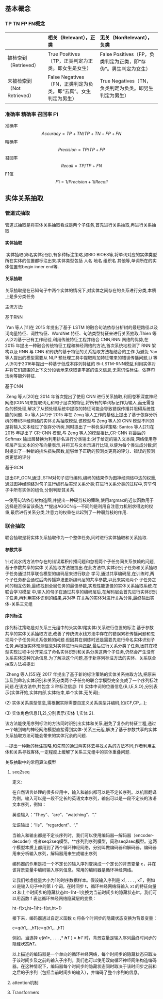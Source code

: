 ## 基本概念

### TP TN FP FN概念

|                             | 相关（Relevant），正类                                       | 无关（NonRelevant），负类                                    |
| :-------------------------- | :----------------------------------------------------------- | :----------------------------------------------------------- |
| 被检索到（Retrieved）       | True Positives（TP，正类判定为正类。即女生是女生）           | False Positives（FP，负类判定为正类，即“存伪”。男生判定为女生） |
| 未被检索到（Not Retrieved） | False Negatives（FN，正类判定为负类，即“去真”。女生判定为男生） | True Negatives（TN，负类判定为负类。即男生判定为男生）       |

### 准确率 精确率 召回率 F1

准确率
$$
Accuracy =TP + TN/TP+TN+FP+FN
$$
精确率
$$
Precision=TP/TP+FP
$$
召回率
$$
Recall = TP/TP+FN
$$
F1值
$$
F1=1/Precision + 1/Recall
$$

## 实体关系抽取

### 管道式抽取

​	管道式抽取是将实体关系抽取看成是两个子任务,首先进行关系抽取,再进行关系抽取

#### 实体抽取

​	实体抽取(命名实体识别),有多种标注策略,如BIO BIOES等,将单词对应的实体类型 所在实体的位置都标注出来.实体类型包括 人名 地名 组织名 其他等,单词所在的实体位置有begin inner end等.

#### 关系抽取

关系抽取是在已知句子中两个实体的情况下,对实体之间存在的关系进行分类,本质上是多分类任务

主流方法:

基于RNN

​	Yan 等人[11]在 2015 年提出了基于 LSTM 的融合句法依存分析树的最短路径以及词向量特征、词性特征、WordNet 特征、句法类型特征来进行关系抽取.Thien 等人[22]基于已有工作经验,利用传统特征工程并结合 CNN,RNN 网络的优势,在 2015 年提出一种融合传统特征工程和神经网络的方法,首次系统地检测了 RNN 架构以及 RNN 与 CNN 和传统的基于特征的关系抽取方法相结合的工作.为避免 Yan 等人提出的模型需要从 NLP 预处理工具中提取附加特征带来的错误传播问题,Li 等人[50]于2016年提出一种基于低成本序列特征的 Bi-LSTM-RNN模型,利用实体对并将它们周围的上下文分段表示来获取更丰富的语义信息,无需词性标注、依存句法树等额外特征.

基于CNN

​	Zeng 等人[20]在 2014 年首次提出了使用 CNN 进行关系抽取,利用卷积深度神经网络(CDNN)来提取词汇和句子层次的特征,将所有的单词标记作为输入,而无需复杂的预处理,解决了从预处理系统中提取的特征可能会导致错误传播并阻碍系统性能的问题. Xu 等人[47]于 2015 年在 Zeng 等人工作的基础上提出了基于依存分析树的卷积神经网络的实体关系抽取模型,该模型与 Zeng 等人的 CNN 模型不同的是将输入文本经过了依存分析树,同时提出了一种负采样策略: Santos 等人[21]在 2015 年提出了 CR-CNN 模型,与 Zeng 等人的模型相比,CR-CNN 将最后的 Softmax 输出层替换为利用排名进行分类输出:对于给定的输入文本段,网络使用卷积层产生文本的分布向量表示,并将其与文本示进行比较,以便为每个类生成分数;同时提出了一种新的排名损失函数,能够给予正确的预测类更高的评分、错误的预测类更低的评分

基于GCN

​	提出GP_GCN,通过LSTM对句子进行编码,编码的结果作为图神经网络中边的权重,通过图神经网络对句子进行编码后实现关系分类;在进行关系分类的过程中,穷举句子中所有实体的组合,分别判断其关系.

--使用句法依存树构造图,并提出一种硬剪枝的策略,使用argmax的近似函数用于选择是否保留该条边;**提出AGGCN与--不同的是利用自注意力机制求得边的权重,最后进行关系分类,注意力的权重在此起到了一种弱剪枝的作用.

### 联合抽取

​	联合抽取是将实体关系抽取作为一个整体任务,同时进行实体抽取和关系抽取.

#### 参数共享

​	针对流水线方法中存在的错误累积传播问题和忽视两个子任务间关系依赖的问题,基于参数共享的实体
关系抽取方法被提出.在此方法中,实体识别子任务和关系抽取子任务通过共享联合模型的编码层来进行联合
学习,通过共享编码层,在训练时,两个子任务都会通过后向传播算法更新编码层的共享参数,以此来实现两个
子任务之间的相互依赖,最终找到全局任务的最佳参数,实现性能更佳的实体关系抽取系统.在联合学习模型
中,输入的句子在通过共享的编码层后,在解码层会首先进行实体识别子任务,再利用实体识别的结果,并对存
在关系的实体对进行关系分类,最终输出实体-关系三元组

#### 序列标注

​	序列标注策略是对关系三元组中的头实体/尾实体/关系进行位置的标注.基于参数共享的实体关系抽取方法,改善了传统流水线方法中存在的错误累积传播问题和忽视两个子任务间关系依赖的问题.但因其在训练时还是需要先进行命名实体识别子任务,再根据实体预测信息对实体进行两两匹配,最后进行关系分类子任务,因其在模型实现过程中分开完成了命名实体识别和关系分类这两个子任务,仍然会产生没有关系实体这种冗余信息.为了解决这个问题,基于新序列标注方法的实体、关系联合抽取方法被提出

​	Zheng 等人[55]在 2017 年提出了基于新的标注策略的实体关系抽取方法,把原来涉及到命名实体识别和关系分类两个子任务的联合学模型完全变成了一个序列标注问题.在该方法中,共包含 3 种标注信息:
(1) 实体中词的位置信息{B,I,E,S,O},分别表示{实体开始,实体内部,实体结束,单个实体,无关词};

(2) 实体关系类型信息,需根据实际需要自定义关系类型并编码,如{CF,CP,…};

(3) 实体角色信息{1,2},分别表示{实体 1,实体 2}.

该方法能使用序列标注的方法同时识别出实体和关系,避免了复杂的特征工程,通过一个端到端的神经网络模型直接得到实体-关系三元组,解决了基于参数共享的实体关系抽取方法可能会带来的实体冗余的问题.

--提出一种新的标注策略,和先前的通过两实体去寻找关系的方法不同,作者利用主体和关系寻找客体,一定程度上缓解了关系三元组中的实体重叠问题.



关系抽取中的常用算法模型

1. seq2seq

   定义:

   在⾃然语⾔处理的很多应⽤中，输⼊和输出都可以是不定⻓序列。以机器翻译为例，输⼊可以是⼀段不定⻓的英语⽂本序列，输出可以是⼀段不定⻓的法语⽂本序列，例如：

   英语输⼊：“They”、“are”、“watching”、“.”

   法语输出：“Ils”、“regardent”、“.”

   当输⼊和输出都是不定⻓序列时，我们可以使⽤编码器—解码器（encoder-decoder）或者seq2seq模型。**序列到序列模型，简称seq2seq模型。这两个模型本质上都⽤到了两个循环神经⽹络，分别叫做编码器和解码器。编码器⽤来分析输⼊序列，解码器⽤来⽣成输出序列

   编码器的作⽤是把⼀个不定⻓的输⼊序列变换成⼀个定⻓的背景变量 c，并在该背景变量中编码输⼊序列信息。常⽤的编码器是循环神经⽹络。

   让我们考虑批量⼤小为1的时序数据样本。假设输⼊序列是 x1, . . . , xT，例如 xi 是输⼊句⼦中的第 i 个词。在时间步 t，循环神经⽹络将输⼊ xt 的特征向量 xt 和上个时间步的隐藏状态ht−1ht−1变换为当前时间步的隐藏状态ht。我们可以⽤函数 f 表达循环神经⽹络隐藏层的变换：

   ht=f(xt,ht−1)ht=f(xt,ht−1)

   

   接下来，编码器通过⾃定义函数 q 将各个时间步的隐藏状态变换为背景变量：

   

   

   c=q(h1,...,hT)c=q(h1,...,hT)

   

   例如，当选择 *q*(***h***1*, . . . ,* ***h****T* ) = ***h****T* 时，背景变量是输⼊序列最终时间步的隐藏状态***h****T*。

   以上描述的编码器是⼀个单向的循环神经⽹络，每个时间步的隐藏状态只取决于该时间步及之前的输⼊⼦序列。我们也可以使⽤双向循环神经⽹络构造编码器。在这种情况下，编码器每个时间步的隐藏状态同时取决于该时间步之前和之后的⼦序列（包括当前时间步的输⼊），并编码了整个序列的信息。

2. attention机制

3. Transformers





